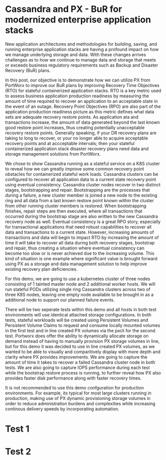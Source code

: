 # Cassandra and PX - BuR for modernized enterprise application stacks

New application architectures and methodologies for building, saving, and running enterprise application stacks are having a profound impact on how we manage underlying storage and data.   With these changes arrives challenges as to how we continue to manage data and storage that meets or exceeds business regulatory requirements such as Backup and Disaster Recovery (BuR) plans.   

In this post, our objective is to demonstrate how we can utilize PX from PortWorx to improve our BuR plans by improving Recovery Time Objectives (RTO) for stateful containerized application stacks.    RTO is a key metric used to assess business application production readiness by measuring the amount of time required to recover an application to an acceptable state in the event of an outage.  Recovery Point Objectives (RPO) are also part of the application production readiness picture as this metric defines what data sets are adequate recovery restore points.  As application ata and transactions increase, the amount of data generated beyond the last known good restore point increases, thus creating potentially unacceptable recovery restore points.   Generally speaking, if your DR recovery plans are taking to long to recover, or your no longer able to acquire acceptable recovery points and at accceptable intervals; then your stateful containerized application stack disaster recovery plans need data and storage management solutions from PortWorx.   

We chose to show Cassandra running as a stateful service on a K8S cluster to reveal how we can greatly improve some common recovery point obstacles for containerized stateful work loads.  Cassandra clusters can be configured to recover all application data to a current state  recovery point using eventual consistency.   Cassandra cluster nodes recover in two distinct stages, bootstrapping and repair.   Bootstrapping are the processes that during a failure, a new cluster member is joined a new node to the existing ring and all data from a last known restore point known within the cluster from other running cluster members is restored.   When bootstrapping finishes, repair steps are then executed, where all transactions that occurred during the bootstrap stage are also written to the new Cassandra recovery node as well.   Eventual consistency is a great RPO story, especially for transactional applications that need robust capabilities to recover all data and transactions to a current state.  However, increasing amounts of transactions and data will begin to impact RTO by increasing the amount of time it will take to recover all data during both recovery stages, bootstrap and repair, thus creating a situation where eventual consistency can become too slow or is never achieved due to the increasing volume.   This kind of situation is one example where significant value is brought forward using PX as a storage and data management solution to help improve existing recovery plan deficiencies.   

For this demo, we are going to use a kubernetes cluster of three nodes consisting of 1 tainted master node and 2 additional worker hosts.  We will run stateful PODs utilizing single ring Cassandra clusters across two of three K8S nodes, leaving one empty node available to be brought in as a additional node to support our planned failure events.

There will be two seperate tests within this demo and all hosts in both test environments will use identical attached storage configurations. In both tests, stateful workloads will be created using Persistent Volumes and Persistent Volume Claims to request and consume locally mounted volumes in the first test and in line created PX volumes via the pxcli for the second test.   Portworx does offer the ability to dynamically allocate storage on demand instead of having to manually provision PX storage volumes in line, but for this demo it was decided to use in line created PX volumes, as we wanted to be able to visually and comparitively display with more depth and clarity where PX provides improvements.   We are going to capture the amount of time it takes to recover a failed Cassandra cluster node  in both tests.   We are also going to capture IOPS performance during each test while the bootstrap restore process is running, to further reveal how PX also provides faster disk performance along with faster recovery times.     

It is not recommended to use this demo confguration for production environments.  For example, its typical for most large clusters running in production, making use of PX dynamic provisioning storage volumes in order to reduce administration burdens and complexities while increasing continous delivery speeds by incorporating automation.  

# Test 1



# Test 2








